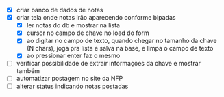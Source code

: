 - [x] criar banco de dados de notas
- [x] criar tela onde notas irão aparecendo conforme bipadas
  - [x] ler notas do db e mostrar na lista
  - [x] cursor no campo de chave no load do form
  - [x] ao digitar no campo de texto, quando chegar no tamanho da chave (N chars), joga pra lista e salva na base, e limpa o campo de texto
  - [x] ao pressionar enter faz o mesmo
- [ ] verificar possibilidade de extrair informações da chave e mostrar também
- [ ] automatizar postagem no site da NFP
- [ ] alterar status indicando notas postadas
